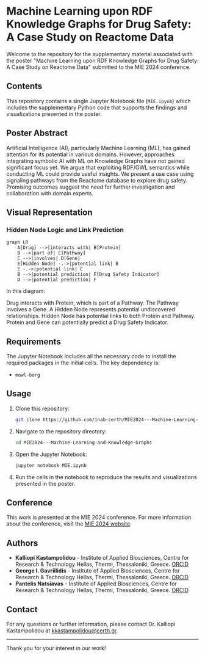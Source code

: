 # Machine Learning upon RDF Knowledge Graphs for Drug Safety: A Case Study on Reactome Data

Welcome to the repository for the supplementary material associated with the poster "Machine Learning upon RDF Knowledge Graphs for Drug Safety: A Case Study on Reactome Data" submitted to the MIE 2024 conference.

## Contents

This repository contains a single Jupyter Notebook file (`MIE.ipynb`) which includes the supplementary Python code that supports the findings and visualizations presented in the poster.

## Poster Abstract

Artificial Intelligence (AI), particularly Machine Learning (ML), has gained attention for its potential in various domains. However, approaches integrating symbolic AI with ML on Knowledge Graphs have not gained significant focus yet. We argue that exploiting RDF/OWL semantics while conducting ML could provide useful insights. We present a use case using signaling pathways from the Reactome database to explore drug safety. Promising outcomes suggest the need for further investigation and collaboration with domain experts.

## Visual Representation

### Hidden Node Logic and Link Prediction

```mermaid
graph LR
    A[Drug] -->|interacts with| B[Protein]
    B -->|part of| C[Pathway]
    C -->|involves| D[Gene]
    E[Hidden Node] -.->|potential link| B
    E -.->|potential link| C
    B -->|potential prediction| F[Drug Safety Indicator]
    D -->|potential prediction| F
```
In this diagram:

Drug interacts with Protein, which is part of a Pathway.
The Pathway involves a Gene.
A Hidden Node represents potential undiscovered relationships.
Hidden Node has potential links to both Protein and Pathway.
Protein and Gene can potentially predict a Drug Safety Indicator.

## Requirements

The Jupyter Notebook includes all the necessary code to install the required packages in the initial cells. The key dependency is:
- `mowl-borg`

## Usage

1. Clone this repository:
    ```bash
    git clone https://github.com/inab-certh/MIE2024---Machine-Learning-and-Knowledge-Graphs.git
    ```
2. Navigate to the repository directory:
    ```bash
    cd MIE2024---Machine-Learning-and-Knowledge-Graphs
    ```
3. Open the Jupyter Notebook:
    ```bash
    jupyter notebook MIE.ipynb
    ```
4. Run the cells in the notebook to reproduce the results and visualizations presented in the poster.

## Conference

This work is presented at the MIE 2024 conference. For more information about the conference, visit the [MIE 2024 website](https://mie2024.org/).

## Authors

- **Kalliopi Kastampolidou** - Institute of Applied Biosciences, Centre for Research & Technology Hellas, Thermi, Thessaloniki, Greece. [ORCID](https://orcid.org/0000-0003-3607-9569)
- **George I. Gavriilidis** - Institute of Applied Biosciences, Centre for Research & Technology Hellas, Thermi, Thessaloniki, Greece. [ORCID](https://orcid.org/0000-0003-2575-4354)
- **Pantelis Natsiavas** - Institute of Applied Biosciences, Centre for Research & Technology Hellas, Thermi, Thessaloniki, Greece. [ORCID](https://orcid.org/0000-0002-4061-9815)

## Contact

For any questions or further information, please contact Dr. Kalliopi Kastampolidou at [kkastampolidou@certh.gr](mailto:kkastampolidou@certh.gr).

---

Thank you for your interest in our work!
